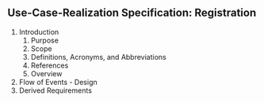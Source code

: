 
## Use-Case-Realization Specification: Registration

1. Introduction
    1. Purpose
    2. Scope
    3. Definitions, Acronyms, and Abbreviations
    4. References
    5. Overview
2. Flow of Events - Design
3. Derived Requirements
